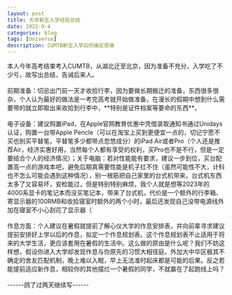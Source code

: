 ```yaml
---
layout: post
title: 大学新生入学经验总结
date: 2022-9-4
categories: blog
tags: [Universe]
description: CUMTB新生入学后的痛定思痛
---
```

<article>
    本人今年高考结束考入CUMTB，从湖北迁至北京，因为准备不充分，入学吃了不少亏，故写出总结，告诫后来人。<br><br>
    前期准备：切忌出门前一天才收拾行李，因为要做长期搬迁的准备，东西很多很杂，个人认为最好的做法是一考完高考就开始做准备，在漫长的假期中想到什么需要带的就立即取出来收拾到行李中，**特别是证件档案等要命的东西**。<br><br>
    电子设备：建议购置iPad，在Apple官网教育优惠中凭借录取通知书通过Unidays认证，购置一台带Apple Pencle（可以在淘宝上买到更便宜一点的，切记宁愿不买也别买平替笔，平替笔多少都带点忽悠成分）的iPad Air或者Pro（个人还是推荐Air，经济实惠好用，当然每个人都有享受的权利，买Pro也不是不行，但是一定要结合个人的经济情况）；关于电脑：若对性能能有要求，建议一步到位，买台配置高一点的游戏本吧，避免后期真需要性能是机子扛不住（虽然可能性不大，计科也不怎么可能会遇到这种情况），别一根筋把自己家里的台式机带来，台式机东西太多了又容易坏，安检能过，但是特别特别麻烦，我个人就是想等2023年的4000系显卡的笔记本而没买笔记本，带来了台式机，代价是一个额外的行李箱、寄显示器的100RMB和收拾寝室时额外的两个小时，最后还发现自己没带电源线外加在寝室不小心刮花了显示器（<br><br>
    作息方面：个人建议在暑假就提前了解心仪大学的作息安排表，并向前辈寻求建议提前安排好上学以后的作息，拟定一个作息规划表。这个作息规划表不止适用于将来的大学生活，更应该套用在暑假的生活中。这么做的原由是什么呢？我们不妨这样想，假设你进入大学却发现作息与你原先的习惯大相径庭，外加大中华区极其不确定的舍友匹配机制，晚上难以入眠，早上无法准时起床都是可能的后果。反之若能提前适应新作息，相较你的其他摆烂一个暑假的同学，不就赢在了起跑线上吗？<br><br>
    ------鸽了过两天继续写------
</article>
